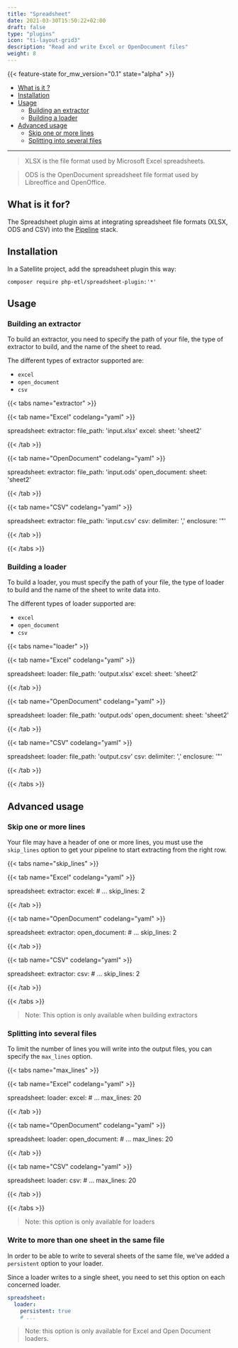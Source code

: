 ```yaml
---
title: "Spreadsheet"
date: 2021-03-30T15:50:22+02:00
draft: false
type: "plugins"
icon: "ti-layout-grid3"
description: "Read and write Excel or OpenDocument files"
weight: 8
---
```


{{< feature-state for_mw_version="0.1" state="alpha" >}}

- [What is it ?](#what-is-it-)
- [Installation](#installation)
- [Usage](#usage)
    - [Building an extractor](#building-an-extractor)
    - [Building a loader](#building-a-loader)
- [Advanced usage](#advanced-usage)
    - [Skip one or more lines](#skip-one-or-more-lines)
    - [Splitting into several files](#splitting-into-several-files)

---

> XLSX is the file format used by Microsoft Excel spreadsheets.

> ODS is the OpenDocument spreadsheet file format used by Libreoffice and OpenOffice.

## What is it for?

The Spreadsheet plugin aims at integrating spreadsheet file formats (XLSX, ODS and CSV) into the
[Pipeline](https://github.com/php-etl/pipeline) stack.

## Installation

In a Satellite project, add the spreadsheet plugin this way:

```shell
composer require php-etl/spreadsheet-plugin:'*'
```

## Usage

### Building an extractor

To build an extractor, you need to specify the path of your file, the type of extractor to build, and the name of the
sheet to read.

The different types of extractor supported are:
- `excel`
- `open_document`
- `csv`

{{< tabs name="extractor" >}}

{{< tab name="Excel" codelang="yaml"  >}}

spreadsheet:
  extractor:
    file_path: 'input.xlsx'
    excel: 
      sheet: 'sheet2'

{{< /tab >}}

{{< tab name="OpenDocument" codelang="yaml"  >}}

spreadsheet:
  extractor:
    file_path: 'input.ods'
    open_document: 
      sheet: 'sheet2'

{{< /tab >}}

{{< tab name="CSV" codelang="yaml"  >}}

spreadsheet:
  extractor:
    file_path: 'input.csv'
    csv: 
      delimiter: ','
      enclosure: '"'

{{< /tab >}}

{{< /tabs >}}

### Building a loader

To build a loader, you must specify the path of your file, the type of loader 
to build and the name of the sheet to write data into.

The different types of loader supported are:
- `excel`
- `open_document`
- `csv`

{{< tabs name="loader" >}}

{{< tab name="Excel" codelang="yaml"  >}}

spreadsheet:
  loader:
    file_path: 'output.xlsx'
    excel:
      sheet: 'sheet2'

{{< /tab >}}

{{< tab name="OpenDocument" codelang="yaml"  >}}

spreadsheet:
  loader:
    file_path: 'output.ods'
    open_document: 
      sheet: 'sheet2'

{{< /tab >}}

{{< tab name="CSV" codelang="yaml"  >}}

spreadsheet:
  loader:
    file_path: 'output.csv'
    csv: 
      delimiter: ','
      enclosure: '"'

{{< /tab >}}

{{< /tabs >}}

## Advanced usage

### Skip one or more lines

Your file may have a header of one or more lines, you must use the `skip_lines` option to get your pipeline to start
extracting from the right row.

{{< tabs name="skip_lines" >}}

{{< tab name="Excel" codelang="yaml"  >}}

spreadsheet:
  extractor: 
    excel:
      # ...
      skip_lines: 2


{{< /tab >}}

{{< tab name="OpenDocument" codelang="yaml"  >}}

spreadsheet:
  extractor: 
    open_document:
      # ...
      skip_lines: 2

{{< /tab >}}

{{< tab name="CSV" codelang="yaml"  >}}

spreadsheet:
  extractor: 
    csv:
      # ...
      skip_lines: 2

{{< /tab >}}

{{< /tabs >}}

> Note: This option is only available when building extractors

### Splitting into several files

To limit the number of lines you will write into the output files, you can specify the `max_lines` option.

{{< tabs name="max_lines" >}}

{{< tab name="Excel" codelang="yaml"  >}}

spreadsheet:
  loader:
    excel:
      # ...
      max_lines: 20

{{< /tab >}}

{{< tab name="OpenDocument" codelang="yaml"  >}}

spreadsheet:
  loader:
    open_document:
      # ...
      max_lines: 20

{{< /tab >}}

{{< tab name="CSV" codelang="yaml"  >}}

spreadsheet:
  loader:
    csv:
      # ...
      max_lines: 20

{{< /tab >}}

{{< /tabs >}}
> Note: this option is only available for loaders

### Write to more than one sheet in the same file

In order to be able to write to several sheets of the same file, we've added a `persistent` option to your loader.

Since a loader writes to a single sheet, you need to set this option on each concerned loader.

```yaml
spreadsheet:
  loader:
    persistent: true
    # ...
```

> Note: this option is only available for Excel and Open Document loaders.
